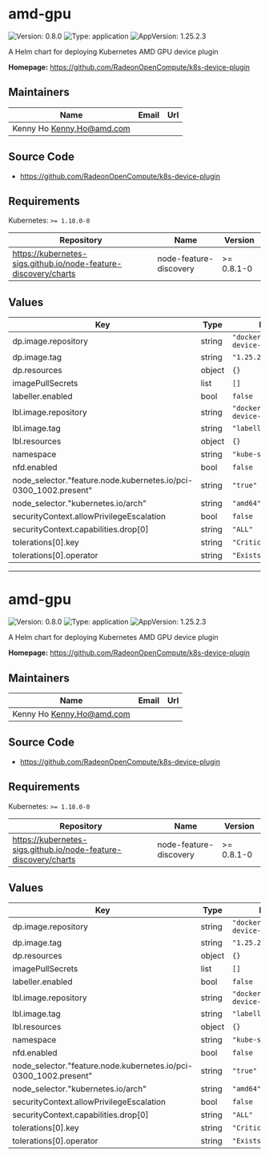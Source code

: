 # amd-gpu

![Version: 0.8.0](https://img.shields.io/badge/Version-0.8.0-informational?style=flat-square) ![Type: application](https://img.shields.io/badge/Type-application-informational?style=flat-square) ![AppVersion: 1.25.2.3](https://img.shields.io/badge/AppVersion-1.25.2.3-informational?style=flat-square)

A Helm chart for deploying Kubernetes AMD GPU device plugin

**Homepage:** <https://github.com/RadeonOpenCompute/k8s-device-plugin>

## Maintainers

| Name | Email | Url |
| ---- | ------ | --- |
| Kenny Ho <Kenny.Ho@amd.com> |  |  |

## Source Code

* <https://github.com/RadeonOpenCompute/k8s-device-plugin>

## Requirements

Kubernetes: `>= 1.18.0-0`

| Repository | Name | Version |
|------------|------|---------|
| https://kubernetes-sigs.github.io/node-feature-discovery/charts | node-feature-discovery | >= 0.8.1-0 |

## Values

| Key | Type | Default | Description |
|-----|------|---------|-------------|
| dp.image.repository | string | `"docker.io/rocm/k8s-device-plugin"` |  |
| dp.image.tag | string | `"1.25.2.3"` |  |
| dp.resources | object | `{}` |  |
| imagePullSecrets | list | `[]` |  |
| labeller.enabled | bool | `false` |  |
| lbl.image.repository | string | `"docker.io/rocm/k8s-device-plugin"` |  |
| lbl.image.tag | string | `"labeller-1.25.2.3"` |  |
| lbl.resources | object | `{}` |  |
| namespace | string | `"kube-system"` |  |
| nfd.enabled | bool | `false` |  |
| node_selector."feature.node.kubernetes.io/pci-0300_1002.present" | string | `"true"` |  |
| node_selector."kubernetes.io/arch" | string | `"amd64"` |  |
| securityContext.allowPrivilegeEscalation | bool | `false` |  |
| securityContext.capabilities.drop[0] | string | `"ALL"` |  |
| tolerations[0].key | string | `"CriticalAddonsOnly"` |  |
| tolerations[0].operator | string | `"Exists"` |  |

----------------------------------------------

# amd-gpu

![Version: 0.8.0](https://img.shields.io/badge/Version-0.8.0-informational?style=flat-square) ![Type: application](https://img.shields.io/badge/Type-application-informational?style=flat-square) ![AppVersion: 1.25.2.3](https://img.shields.io/badge/AppVersion-1.25.2.3-informational?style=flat-square)

A Helm chart for deploying Kubernetes AMD GPU device plugin

**Homepage:** <https://github.com/RadeonOpenCompute/k8s-device-plugin>

## Maintainers

| Name | Email | Url |
| ---- | ------ | --- |
| Kenny Ho <Kenny.Ho@amd.com> |  |  |

## Source Code

* <https://github.com/RadeonOpenCompute/k8s-device-plugin>

## Requirements

Kubernetes: `>= 1.18.0-0`

| Repository | Name | Version |
|------------|------|---------|
| https://kubernetes-sigs.github.io/node-feature-discovery/charts | node-feature-discovery | >= 0.8.1-0 |

## Values

| Key | Type | Default | Description |
|-----|------|---------|-------------|
| dp.image.repository | string | `"docker.io/rocm/k8s-device-plugin"` |  |
| dp.image.tag | string | `"1.25.2.3"` |  |
| dp.resources | object | `{}` |  |
| imagePullSecrets | list | `[]` |  |
| labeller.enabled | bool | `false` |  |
| lbl.image.repository | string | `"docker.io/rocm/k8s-device-plugin"` |  |
| lbl.image.tag | string | `"labeller-1.25.2.3"` |  |
| lbl.resources | object | `{}` |  |
| namespace | string | `"kube-system"` |  |
| nfd.enabled | bool | `false` |  |
| node_selector."feature.node.kubernetes.io/pci-0300_1002.present" | string | `"true"` |  |
| node_selector."kubernetes.io/arch" | string | `"amd64"` |  |
| securityContext.allowPrivilegeEscalation | bool | `false` |  |
| securityContext.capabilities.drop[0] | string | `"ALL"` |  |
| tolerations[0].key | string | `"CriticalAddonsOnly"` |  |
| tolerations[0].operator | string | `"Exists"` |  |

